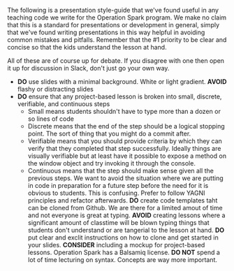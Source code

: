 The following is a presentation style-guide that we've found useful in any teaching code we write for the Operation Spark program. We make no claim that this is a standard for presentations or development in general, simply that we've found writing presentations in this way helpful in avoiding common mistakes and pitfalls. Remember that the #1 priority to be clear and concise so that the kids understand the lesson at hand.

All of these are of course up for debate. If you disagree with one then open it up for discussion in Slack, don't just go your own way.

* **DO** use slides with a minimal background. White or light gradient. **AVOID** flashy or distracting slides
* **DO** ensure that any project-based lesson is broken into small, discrete, verifiable, and continuous steps
  * Small means students shouldn't have to type more than a dozen or so lines of code
  * Discrete means that the end of the step should be a logical stopping point. The sort of thing that you might do a commit after.
  * Verifiable means that you should provide criteria by which they can verify that they completed that step successfully. Ideally things are visually verifiable but at least have it possible to expose a method on the window object and try invoking it through the console.
  * Continuous means that the step should make sense given all the previous steps. We want to avoid the situation where we are putting in code in preparation for a future step before the need for it is obvious to students. This is confusing. Prefer to follow YAGNI principles and refactor afterwards.
**DO** create code templates taht can be cloned from Github. We are there for a limited amout of time and not everyone is great at typing. **AVOID** creating lessons where a significant amount of classtime will be blown typing things that students don't understand or are tangerial to the lesson at hand.
**DO** put clear and exclit instructions on how to clone and get started in your slides.
**CONSIDER** including a mockup for project-based lessons. Operation Spark has a Balsamiq license.
**DO NOT** spend a lot of time lecturing on syntax. Concepts are way more important.
